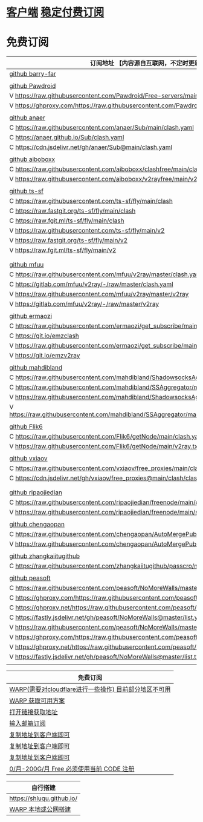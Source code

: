 # [客户端](./Proxy.md) [稳定付费订阅](./ProxySubPay.md)
# 免费订阅

| 订阅地址 【内容源自互联网，不定时更新】                                                                        |
|---------------------------------------------------------------------------------------------|
| [github barry-far](https://github.com/barry-far/V2ray-Configs)                              |
|                                                                                             |
| [github Pawdroid](https://github.com/Pawdroid/Free-servers)                                 |
| V https://raw.githubusercontent.com/Pawdroid/Free-servers/main/sub                          |
| V https://ghproxy.com/https://raw.githubusercontent.com/Pawdroid/Free-servers/main/sub      |
|                                                                                             |
| [github anaer](https://github.com/anaer/Sub)                                                |
| C https://raw.githubusercontent.com/anaer/Sub/main/clash.yaml                               |
| C https://anaer.github.io/Sub/clash.yaml                                                    |
| C https://cdn.jsdelivr.net/gh/anaer/Sub@main/clash.yaml                                     |
|                                                                                             |
| [github aiboboxx](https://github.com/aiboboxx)                                              |
| C https://raw.githubusercontent.com/aiboboxx/clashfree/main/clash.yml                       |
| V https://raw.githubusercontent.com/aiboboxx/v2rayfree/main/v2                              |
|                                                                                             |
| [github ts-sf](https://github.com/ts-sf/fly)                                                |
| C https://raw.githubusercontent.com/ts-sf/fly/main/clash                                    |
| C https://raw.fastgit.org/ts-sf/fly/main/clash                                              |
| C https://raw.fgit.ml/ts-sf/fly/main/clash                                                  |
| V https://raw.githubusercontent.com/ts-sf/fly/main/v2                                       |
| V https://raw.fastgit.org/ts-sf/fly/main/v2                                                 |
| V https://raw.fgit.ml/ts-sf/fly/main/v2                                                     |
|                                                                                             |
|                                                                                             |
| [github mfuu](https://github.com/mfuu/v2ray)                                                |
| C https://raw.githubusercontent.com/mfuu/v2ray/master/clash.yaml                            |
| C https://gitlab.com/mfuu/v2ray/-/raw/master/clash.yaml                                     |
| V https://raw.githubusercontent.com/mfuu/v2ray/master/v2ray                                 |
| V https://gitlab.com/mfuu/v2ray/-/raw/master/v2ray                                          |
|                                                                                             |
| [github ermaozi](https://github.com/ermaozi/get_subscribe)                                  |
| C https://raw.githubusercontent.com/ermaozi/get_subscribe/main/subscribe/clash.yml          |
| C https://git.io/emzclash                                                                   |
| V https://raw.githubusercontent.com/ermaozi/get_subscribe/main/subscribe/v2ray.txt          |
| V https://git.io/emzv2ray                                                                   |
|                                                                                             |
| [github mahdibland](https://github.com/mahdibland/V2RayAggregator)                          |
| C https://raw.githubusercontent.com/mahdibland/ShadowsocksAggregator/master/Eternity.yml    |
| C https://raw.githubusercontent.com/mahdibland/SSAggregator/master/sub/sub_merge_yaml.yml   |
| V https://raw.githubusercontent.com/mahdibland/ShadowsocksAggregator/master/Eternity        |
| V https://raw.githubusercontent.com/mahdibland/SSAggregator/master/sub/sub_merge_base64.txt |
|                                                                                             |
| [github Flik6](https://github.com/Flik6/getNode)                                            |
| C https://raw.githubusercontent.com/Flik6/getNode/main/clash.yaml                           |
| V https://raw.githubusercontent.com/Flik6/getNode/main/v2ray.txt                            |
|                                                                                             |
| [github vxiaov](https://github.com/vxiaov/free_proxies)                                     |
| C https://raw.githubusercontent.com/vxiaov/free_proxies/main/clash/clash.provider.yaml      |
| C https://cdn.jsdelivr.net/gh/vxiaov/free_proxies@main/clash/clash.provider.yaml            |
|                                                                                             |
|                                                                                             |
| [github ripaojiedian](https://github.com/ripaojiedian/freenode)                             |
| C https://raw.githubusercontent.com/ripaojiedian/freenode/main/clash                        |
| V https://raw.githubusercontent.com/ripaojiedian/freenode/main/sub                          |
|                                                                                             |
| [github chengaopan](https://github.com/chengaopan/AutoMergePublicNodes?tab=readme-ov-file)  |
| C https://raw.githubusercontent.com/chengaopan/AutoMergePublicNodes/master/list.yml         |
| V https://raw.githubusercontent.com/chengaopan/AutoMergePublicNodes/master/list.txt         |
|                                                                                             |
| [github zhangkaiitugithub](https://github.com/zhangkaiitugithub/passcro)                    |
| C https://raw.githubusercontent.com/zhangkaiitugithub/passcro/main/speednodes.yaml          |
|                                                                                             |
| [github peasoft](https://github.com/peasoft/NoMoreWalls)                                    |
| C https://raw.githubusercontent.com/peasoft/NoMoreWalls/master/list.yml                     |
| C https://ghproxy.com/https://raw.githubusercontent.com/peasoft/NoMoreWalls/master/list.yml |
| C https://ghproxy.net/https://raw.githubusercontent.com/peasoft/NoMoreWalls/master/list.yml |
| C https://fastly.jsdelivr.net/gh/peasoft/NoMoreWalls@master/list.yml                        |
| V https://raw.githubusercontent.com/peasoft/NoMoreWalls/master/list.txt                     |
| V https://ghproxy.com/https://raw.githubusercontent.com/peasoft/NoMoreWalls/master/list.txt |
| V https://ghproxy.net/https://raw.githubusercontent.com/peasoft/NoMoreWalls/master/list.txt |
| V https://fastly.jsdelivr.net/gh/peasoft/NoMoreWalls@master/list.txt                        |
|                                                                                             |

| 免费订阅                                                                                                                             |
|----------------------------------------------------------------------------------------------------------------------------------|
| [WARP(需要对cloudflare进行一些操作) 目前部分地区不可用](https://1.1.1.1/) [](https://one.one.one.one/)                                             |
| [WARP 获取可用方案](https://warpplus.cc/)                                                                                              |
| [打开链接获取地址](https://getafreenode.com/)                                                                                            |
| [输入邮箱订阅](https://www.v2rayfree.eu.org/)                                                                                          |
| [复制地址到客户端即可](https://neko-warp.nloli.xyz/)                                                                                       |
| [复制地址到客户端即可](https://subs.zeabur.app/clash) [](https://tofree.zeabur.app/)                                                       |
| [复制地址到客户端即可](https://links.bocchi2b.top/clash)                                                                                   |
| [0/月-200G/月 Free 必须使用当前 CODE 注册](https://zero.76898102.xyz/auth/register?code=QAJI) [](https://2c.lol/) [](https://zero.2c.lol/) |

| 自行搭建                                                       |
|------------------------------------------------------------|
| https://shluqu.github.io/                                  |
| [WARP 本地或公网搭建](https://github.com/vvbbnn00/WARP-Clash-API) |
